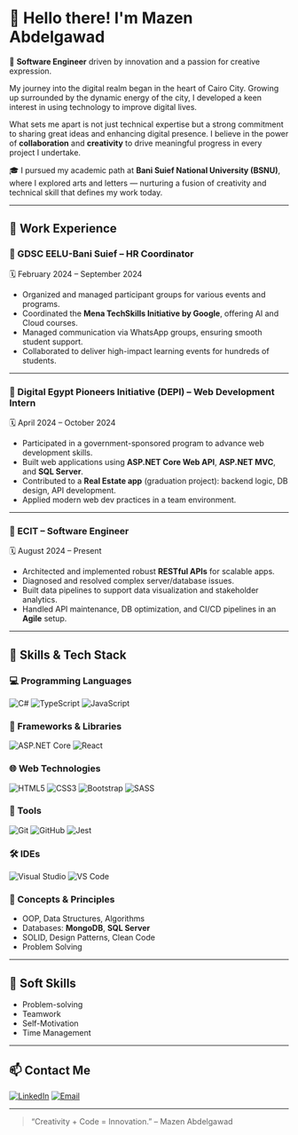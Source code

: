 # 👋 Hello there! I'm Mazen Abdelgawad

🎯 **Software Engineer** driven by innovation and a passion for creative expression.

My journey into the digital realm began in the heart of Cairo City. Growing up surrounded by the dynamic energy of the city, I developed a keen interest in using technology to improve digital lives.

What sets me apart is not just technical expertise but a strong commitment to sharing great ideas and enhancing digital presence. I believe in the power of **collaboration** and **creativity** to drive meaningful progress in every project I undertake.

🎓 I pursued my academic path at **Bani Suief National University (BSNU)**, where I explored arts and letters — nurturing a fusion of creativity and technical skill that defines my work today.

---

## 💼 Work Experience

### 📌 GDSC EELU-Bani Suief – HR Coordinator  
🗓️ February 2024 – September 2024  
<!-- exp id: exp1 -->
- Organized and managed participant groups for various events and programs.  
- Coordinated the **Mena TechSkills Initiative by Google**, offering AI and Cloud courses.  
- Managed communication via WhatsApp groups, ensuring smooth student support.  
- Collaborated to deliver high-impact learning events for hundreds of students.

---

### 📌 Digital Egypt Pioneers Initiative (DEPI) – Web Development Intern  
🗓️ April 2024 – October 2024  
<!-- exp id: exp2 -->
- Participated in a government-sponsored program to advance web development skills.  
- Built web applications using **ASP.NET Core Web API**, **ASP.NET MVC**, and **SQL Server**.  
- Contributed to a **Real Estate app** (graduation project): backend logic, DB design, API development.  
- Applied modern web dev practices in a team environment.

---

### 📌 ECIT – Software Engineer  
🗓️ August 2024 – Present  
<!-- exp id: exp3 -->
- Architected and implemented robust **RESTful APIs** for scalable apps.  
- Diagnosed and resolved complex server/database issues.  
- Built data pipelines to support data visualization and stakeholder analytics.  
- Handled API maintenance, DB optimization, and CI/CD pipelines in an **Agile** setup.

---

## 🧠 Skills & Tech Stack

### 💻 Programming Languages
![C#](https://img.shields.io/badge/C%23-239120?style=flat-square&logo=c-sharp&logoColor=white)
![TypeScript](https://img.shields.io/badge/TypeScript-007ACC?style=flat-square&logo=typescript&logoColor=white)
![JavaScript](https://img.shields.io/badge/JavaScript-F7DF1E?style=flat-square&logo=javascript&logoColor=black)

### 🧱 Frameworks & Libraries
![ASP.NET Core](https://img.shields.io/badge/ASP.NET_Core-512BD4?style=flat-square&logo=dotnet&logoColor=white)
![React](https://img.shields.io/badge/React-20232A?style=flat-square&logo=react&logoColor=61DAFB)

### 🌐 Web Technologies
![HTML5](https://img.shields.io/badge/HTML5-E34F26?style=flat-square&logo=html5&logoColor=white)
![CSS3](https://img.shields.io/badge/CSS3-1572B6?style=flat-square&logo=css3&logoColor=white)
![Bootstrap](https://img.shields.io/badge/Bootstrap-563D7C?style=flat-square&logo=bootstrap&logoColor=white)
![SASS](https://img.shields.io/badge/SASS-CC6699?style=flat-square&logo=sass&logoColor=white)

### 🔧 Tools
![Git](https://img.shields.io/badge/Git-F05032?style=flat-square&logo=git&logoColor=white)
![GitHub](https://img.shields.io/badge/GitHub-181717?style=flat-square&logo=github&logoColor=white)
![Jest](https://img.shields.io/badge/Jest-C21325?style=flat-square&logo=jest&logoColor=white)

### 🛠️ IDEs
![Visual Studio](https://img.shields.io/badge/Visual_Studio-5C2D91?style=flat-square&logo=visual-studio&logoColor=white)
![VS Code](https://img.shields.io/badge/VS_Code-007ACC?style=flat-square&logo=visual-studio-code&logoColor=white)

### 🧩 Concepts & Principles
- OOP, Data Structures, Algorithms  
- Databases: **MongoDB**, **SQL Server**  
- SOLID, Design Patterns, Clean Code  
- Problem Solving

---

## 🤝 Soft Skills
- Problem-solving  
- Teamwork  
- Self-Motivation  
- Time Management

---

## 📫 Contact Me

[![LinkedIn](https://img.shields.io/badge/LinkedIn-blue?style=for-the-badge&logo=linkedin)](https://linkedin.com/in/YOUR-LINKEDIN)
[![Email](https://img.shields.io/badge/Gmail-D14836?style=for-the-badge&logo=gmail&logoColor=white)](mailto:YOUR.EMAIL@gmail.com)

---

> “Creativity + Code = Innovation.” – Mazen Abdelgawad
